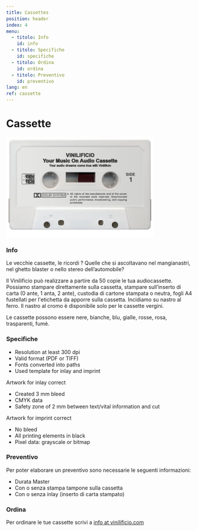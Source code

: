 ```yaml
---
title: Cassettes
position: header
index: 4
menu:
  - titolo: Info
    id: info
  - titolo: Specifiche
    id: specifiche
  - titolo: Ordina
    id: ordina
  - titolo: Preventivo
    id: preventivo
lang: en
ref: cassette
---
```

# Cassette

![cassetta](/img/cassette_vinilificio1.jpg)

### Info

Le vecchie cassette, le ricordi ? Quelle che si ascoltavano nel mangianastri, nel ghetto blaster  o nello stereo dell’automobile?

Il Vinilificio può realizzare a partire da 50 copie le tua audiocassette. Possiamo stampare direttamente sulla cassetta, stampare sull’inserto di carta (0 ante, 1 anta, 2 ante), custodia di cartone stampata o neutra, fogli A4 fustellati per l'etichetta da apporre sulla cassetta. Incidiamo su nastro al ferro. Il nastro al cromo è disponibile solo per le cassette vergini.

Le cassette possono essere nere, bianche, blu, gialle, rosse, rosa, trasparenti, fumè.

### Specifiche

* Resolution at least 300 dpi
* Valid format (PDF or TIFF)
* Fonts converted into paths
* Used template for inlay and imprint

Artwork for inlay correct

* Created 3 mm bleed
* CMYK data
* Safety zone of 2 mm between text/vital information
and cut

Artwork for imprint correct

* No bleed
* All printing elements in black
* Pixel data: grayscale or bitmap

### Preventivo

Per poter elaborare un preventivo sono necessarie le seguenti informazioni:

* Durata Master
* Con o senza stampa tampone sulla cassetta
* Con o senza inlay (inserto di carta stampato)

### Ordina

Per ordinare le tue cassette scrivi a <a href="mailto:info@vinilificio.com">info at vinilificio.com</a>
